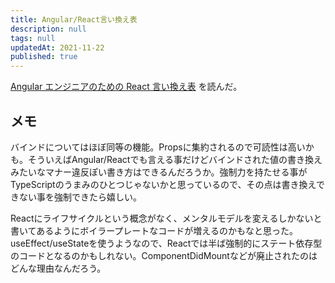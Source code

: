 ```yaml
---
title: Angular/React言い換え表
description: null
tags: null
updatedAt: 2021-11-22
published: true
---
```


[Angular エンジニアのための React 言い換え表](https://zenn.dev/seya/articles/dbf8f18056b384) を読んだ。

## メモ

バインドについてはほぼ同等の機能。Propsに集約されるので可読性は高いかも。そういえばAngular/Reactでも言える事だけどバインドされた値の書き換えみたいなマナー違反ぽい書き方はできるんだろうか。強制力を持たせる事がTypeScriptのうまみのひとつじゃないかと思っているので、その点は書き換えできない事を強制できたら嬉しい。

Reactにライフサイクルという概念がなく、メンタルモデルを変えるしかないと書いてあるようにボイラープレートなコードが増えるのかもなと思った。useEffect/useStateを使うようなので、Reactでは半ば強制的にステート依存型のコードとなるのかもしれない。ComponentDidMountなどが廃止されたのはどんな理由なんだろう。


